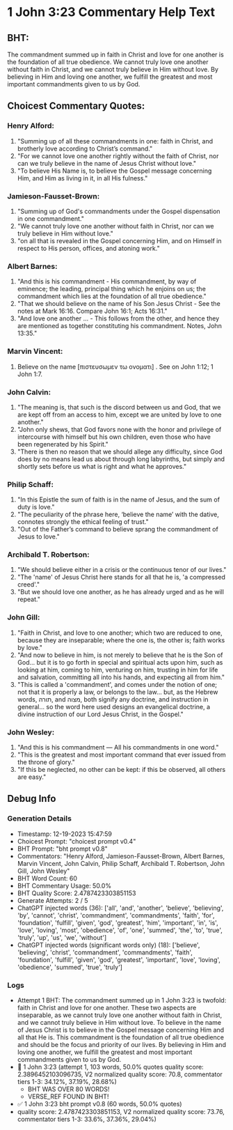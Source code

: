 # 1 John 3:23 Commentary Help Text

## BHT:
The commandment summed up in faith in Christ and love for one another is the foundation of all true obedience. We cannot truly love one another without faith in Christ, and we cannot truly believe in Him without love. By believing in Him and loving one another, we fulfill the greatest and most important commandments given to us by God.

## Choicest Commentary Quotes:
### Henry Alford:
1. "Summing up of all these commandments in one: faith in Christ, and brotherly love according to Christ’s command."
2. "For we cannot love one another rightly without the faith of Christ, nor can we truly believe in the name of Jesus Christ without love."
3. "To believe His Name is, to believe the Gospel message concerning Him, and Him as living in it, in all His fulness."

### Jamieson-Fausset-Brown:
1. "Summing up of God's commandments under the Gospel dispensation in one commandment." 
2. "We cannot truly love one another without faith in Christ, nor can we truly believe in Him without love."
3. "on all that is revealed in the Gospel concerning Him, and on Himself in respect to His person, offices, and atoning work."

### Albert Barnes:
1. "And this is his commandment - His commandment, by way of eminence; the leading, principal thing which he enjoins on us; the commandment which lies at the foundation of all true obedience."
2. "That we should believe on the name of his Son Jesus Christ - See the notes at Mark 16:16. Compare John 16:1; Acts 16:31."
3. "And love one another ... - This follows from the other, and hence they are mentioned as together constituting his commandment. Notes, John 13:35."

### Marvin Vincent:
1. Believe on the name [πιστευσωμεν τω ονοματι] . See on John 1:12; 1 John 1:7.


### John Calvin:
1. "The meaning is, that such is the discord between us and God, that we are kept off from an access to him, except we are united by love to one another."
2. "John only shews, that God favors none with the honor and privilege of intercourse with himself but his own children, even those who have been regenerated by his Spirit."
3. "There is then no reason that we should allege any difficulty, since God does by no means lead us about through long labyrinths, but simply and shortly sets before us what is right and what he approves."

### Philip Schaff:
1. "In this Epistle the sum of faith is in the name of Jesus, and the sum of duty is love."
2. "The peculiarity of the phrase here, ‘believe the name’ with the dative, connotes strongly the ethical feeling of trust."
3. "Out of the Father’s command to believe sprang the commandment of Jesus to love."

### Archibald T. Robertson:
1. "We should believe either in a crisis or the continuous tenor of our lives."
2. "The 'name' of Jesus Christ here stands for all that he is, 'a compressed creed'."
3. "But we should love one another, as he has already urged and as he will repeat."

### John Gill:
1. "Faith in Christ, and love to one another; which two are reduced to one, because they are inseparable; where the one is, the other is; faith works by love."
2. "And now to believe in him, is not merely to believe that he is the Son of God... but it is to go forth in special and spiritual acts upon him, such as looking at him, coming to him, venturing on him, trusting in him for life and salvation, committing all into his hands, and expecting all from him."
3. "This is called a 'commandment', and comes under the notion of one; not that it is properly a law, or belongs to the law... but, as the Hebrew words, תורה, and מצוה, both signify any doctrine, and instruction in general... so the word here used designs an evangelical doctrine, a divine instruction of our Lord Jesus Christ, in the Gospel."

### John Wesley:
1. "And this is his commandment — All his commandments in one word."
2. "This is the greatest and most important command that ever issued from the throne of glory."
3. "If this be neglected, no other can be kept: if this be observed, all others are easy."


## Debug Info
### Generation Details
- Timestamp: 12-19-2023 15:47:59
- Choicest Prompt: "choicest prompt v0.4"
- BHT Prompt: "bht prompt v0.8"
- Commentators: "Henry Alford, Jamieson-Fausset-Brown, Albert Barnes, Marvin Vincent, John Calvin, Philip Schaff, Archibald T. Robertson, John Gill, John Wesley"
- BHT Word Count: 60
- BHT Commentary Usage: 50.0%
- BHT Quality Score: 2.4787423303851153
- Generate Attempts: 2 / 5
- ChatGPT injected words (36):
	['all', 'and', 'another', 'believe', 'believing', 'by', 'cannot', 'christ', 'commandment', 'commandments', 'faith', 'for', 'foundation', 'fulfill', 'given', 'god', 'greatest', 'him', 'important', 'in', 'is', 'love', 'loving', 'most', 'obedience', 'of', 'one', 'summed', 'the', 'to', 'true', 'truly', 'up', 'us', 'we', 'without']
- ChatGPT injected words (significant words only) (18):
	['believe', 'believing', 'christ', 'commandment', 'commandments', 'faith', 'foundation', 'fulfill', 'given', 'god', 'greatest', 'important', 'love', 'loving', 'obedience', 'summed', 'true', 'truly']

### Logs
- Attempt 1 BHT: The commandment summed up in 1 John 3:23 is twofold: faith in Christ and love for one another. These two aspects are inseparable, as we cannot truly love one another without faith in Christ, and we cannot truly believe in Him without love. To believe in the name of Jesus Christ is to believe in the Gospel message concerning Him and all that He is. This commandment is the foundation of all true obedience and should be the focus and priority of our lives. By believing in Him and loving one another, we fulfill the greatest and most important commandments given to us by God.
- 🔄 1 John 3:23 (attempt 1, 103 words, 50.0% quotes quality score: 2.3896452103096735, V2 normalized quality score: 70.8, commentator tiers 1-3: 34.12%, 37.19%, 28.68%) 
	- BHT WAS OVER 80 WORDS! 
	- VERSE_REF FOUND IN BHT!
- ✅ 1 John 3:23 bht prompt v0.8 (60 words, 50.0% quotes)
- quality score: 2.4787423303851153, V2 normalized quality score: 73.76, commentator tiers 1-3: 33.6%, 37.36%, 29.04%)